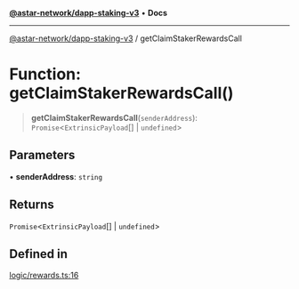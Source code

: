 [**@astar-network/dapp-staking-v3**](../README.md) • **Docs**

***

[@astar-network/dapp-staking-v3](../globals.md) / getClaimStakerRewardsCall

# Function: getClaimStakerRewardsCall()

> **getClaimStakerRewardsCall**(`senderAddress`): `Promise`\<`ExtrinsicPayload`[] \| `undefined`\>

## Parameters

• **senderAddress**: `string`

## Returns

`Promise`\<`ExtrinsicPayload`[] \| `undefined`\>

## Defined in

[logic/rewards.ts:16](https://github.com/AstarNetwork/dapp-staking/blob/0eeb0e659e92439d12d988aa8e04d80fa51d55f9/packages/astar-dapp-staking-v3/src/logic/rewards.ts#L16)
